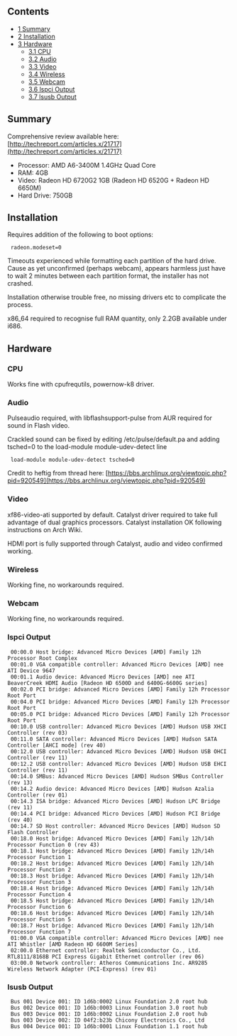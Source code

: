 ## Contents

*   [1 Summary](#Summary)
*   [2 Installation](#Installation)
*   [3 Hardware](#Hardware)
    *   [3.1 CPU](#CPU)
    *   [3.2 Audio](#Audio)
    *   [3.3 Video](#Video)
    *   [3.4 Wireless](#Wireless)
    *   [3.5 Webcam](#Webcam)
    *   [3.6 lspci Output](#lspci_Output)
    *   [3.7 lsusb Output](#lsusb_Output)

## Summary

Comprehensive review available here: [http://techreport.com/articles.x/21717](http://techreport.com/articles.x/21717)

*   Processor: AMD A6-3400M 1.4GHz Quad Core
*   RAM: 4GB
*   Video: Radeon HD 6720G2 1GB (Radeon HD 6520G + Radeon HD 6650M)
*   Hard Drive: 750GB

## Installation

Requires addition of the following to boot options:

```
 radeon.modeset=0

```

Timeouts experienced while formatting each partition of the hard drive. Cause as yet unconfirmed (perhaps webcam), appears harmless just have to wait 2 minutes between each partition format, the installer has not crashed.

Installation otherwise trouble free, no missing drivers etc to complicate the process.

x86_64 required to recognise full RAM quantity, only 2.2GB available under i686.

## Hardware

### CPU

Works fine with cpufrequtils, powernow-k8 driver.

### Audio

Pulseaudio required, with libflashsupport-pulse from AUR required for sound in Flash video.

Crackled sound can be fixed by editing /etc/pulse/default.pa and adding tsched=0 to the load-module module-udev-detect line

```
 load-module module-udev-detect tsched=0

```

Credit to heftig from thread here: [https://bbs.archlinux.org/viewtopic.php?pid=920549](https://bbs.archlinux.org/viewtopic.php?pid=920549)

### Video

xf86-video-ati supported by default. Catalyst driver required to take full advantage of dual graphics processors. Catalyst installation OK following instructions on Arch Wiki.

HDMI port is fully supported through Catalyst, audio and video confirmed working.

### Wireless

Working fine, no workarounds required.

### Webcam

Working fine, no workarounds required.

### lspci Output

```
 00:00.0 Host bridge: Advanced Micro Devices [AMD] Family 12h Processor Root Complex
 00:01.0 VGA compatible controller: Advanced Micro Devices [AMD] nee ATI Device 9647
 00:01.1 Audio device: Advanced Micro Devices [AMD] nee ATI BeaverCreek HDMI Audio [Radeon HD 6500D and 6400G-6600G series]
 00:02.0 PCI bridge: Advanced Micro Devices [AMD] Family 12h Processor Root Port
 00:04.0 PCI bridge: Advanced Micro Devices [AMD] Family 12h Processor Root Port
 00:05.0 PCI bridge: Advanced Micro Devices [AMD] Family 12h Processor Root Port
 00:10.0 USB controller: Advanced Micro Devices [AMD] Hudson USB XHCI Controller (rev 03)
 00:11.0 SATA controller: Advanced Micro Devices [AMD] Hudson SATA Controller [AHCI mode] (rev 40)
 00:12.0 USB controller: Advanced Micro Devices [AMD] Hudson USB OHCI Controller (rev 11)
 00:12.2 USB controller: Advanced Micro Devices [AMD] Hudson USB EHCI Controller (rev 11)
 00:14.0 SMBus: Advanced Micro Devices [AMD] Hudson SMBus Controller (rev 13)
 00:14.2 Audio device: Advanced Micro Devices [AMD] Hudson Azalia Controller (rev 01)
 00:14.3 ISA bridge: Advanced Micro Devices [AMD] Hudson LPC Bridge (rev 11)
 00:14.4 PCI bridge: Advanced Micro Devices [AMD] Hudson PCI Bridge (rev 40)
 00:14.7 SD Host controller: Advanced Micro Devices [AMD] Hudson SD Flash Controller
 00:18.0 Host bridge: Advanced Micro Devices [AMD] Family 12h/14h Processor Function 0 (rev 43)
 00:18.1 Host bridge: Advanced Micro Devices [AMD] Family 12h/14h Processor Function 1
 00:18.2 Host bridge: Advanced Micro Devices [AMD] Family 12h/14h Processor Function 2
 00:18.3 Host bridge: Advanced Micro Devices [AMD] Family 12h/14h Processor Function 3
 00:18.4 Host bridge: Advanced Micro Devices [AMD] Family 12h/14h Processor Function 4
 00:18.5 Host bridge: Advanced Micro Devices [AMD] Family 12h/14h Processor Function 6
 00:18.6 Host bridge: Advanced Micro Devices [AMD] Family 12h/14h Processor Function 5
 00:18.7 Host bridge: Advanced Micro Devices [AMD] Family 12h/14h Processor Function 7
 01:00.0 VGA compatible controller: Advanced Micro Devices [AMD] nee ATI Whistler [AMD Radeon HD 6600M Series]
 02:00.0 Ethernet controller: Realtek Semiconductor Co., Ltd. RTL8111/8168B PCI Express Gigabit Ethernet controller (rev 06)
 03:00.0 Network controller: Atheros Communications Inc. AR9285 Wireless Network Adapter (PCI-Express) (rev 01)

```

### lsusb Output

```
 Bus 001 Device 001: ID 1d6b:0002 Linux Foundation 2.0 root hub
 Bus 002 Device 001: ID 1d6b:0003 Linux Foundation 3.0 root hub
 Bus 003 Device 001: ID 1d6b:0002 Linux Foundation 2.0 root hub
 Bus 003 Device 002: ID 04f2:b23b Chicony Electronics Co., Ltd 
 Bus 004 Device 001: ID 1d6b:0001 Linux Foundation 1.1 root hub

```